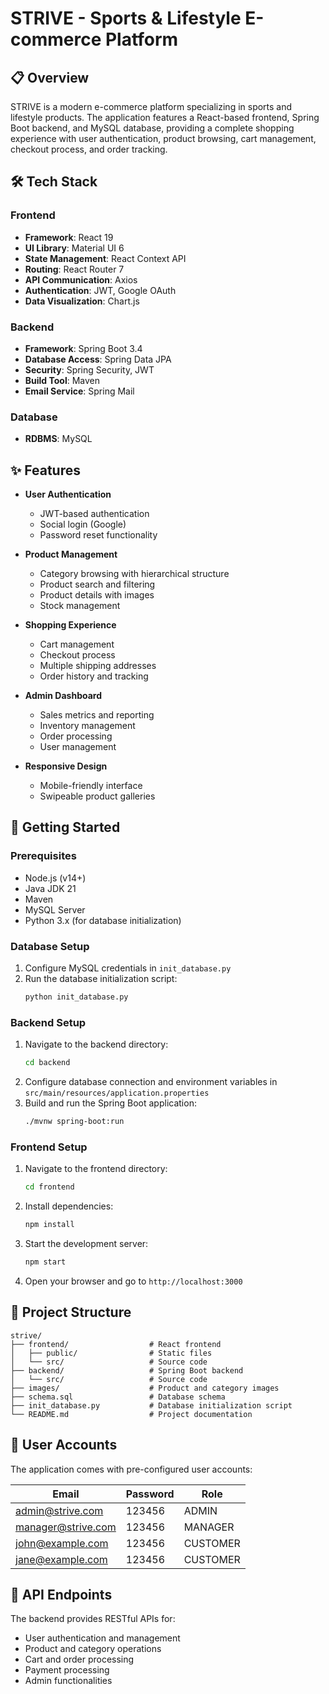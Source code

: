 # STRIVE - Sports & Lifestyle E-commerce Platform

## 📋 Overview
STRIVE is a modern e-commerce platform specializing in sports and lifestyle products. The application features a React-based frontend, Spring Boot backend, and MySQL database, providing a complete shopping experience with user authentication, product browsing, cart management, checkout process, and order tracking.

## 🛠️ Tech Stack

### Frontend
- **Framework**: React 19
- **UI Library**: Material UI 6
- **State Management**: React Context API
- **Routing**: React Router 7
- **API Communication**: Axios
- **Authentication**: JWT, Google OAuth
- **Data Visualization**: Chart.js

### Backend
- **Framework**: Spring Boot 3.4
- **Database Access**: Spring Data JPA
- **Security**: Spring Security, JWT
- **Build Tool**: Maven
- **Email Service**: Spring Mail

### Database
- **RDBMS**: MySQL

## ✨ Features

- **User Authentication**
  - JWT-based authentication
  - Social login (Google)
  - Password reset functionality

- **Product Management**
  - Category browsing with hierarchical structure
  - Product search and filtering
  - Product details with images
  - Stock management

- **Shopping Experience**
  - Cart management
  - Checkout process
  - Multiple shipping addresses
  - Order history and tracking

- **Admin Dashboard**
  - Sales metrics and reporting
  - Inventory management
  - Order processing
  - User management

- **Responsive Design**
  - Mobile-friendly interface
  - Swipeable product galleries

## 🚀 Getting Started

### Prerequisites
- Node.js (v14+)
- Java JDK 21
- Maven
- MySQL Server
- Python 3.x (for database initialization)

### Database Setup
1. Configure MySQL credentials in `init_database.py`
2. Run the database initialization script:
   ```bash
   python init_database.py
   ```

### Backend Setup
1. Navigate to the backend directory:
   ```bash
   cd backend
   ```
2. Configure database connection and environment variables in `src/main/resources/application.properties`
3. Build and run the Spring Boot application:
   ```bash
   ./mvnw spring-boot:run
   ```

### Frontend Setup
1. Navigate to the frontend directory:
   ```bash
   cd frontend
   ```
2. Install dependencies:
   ```bash
   npm install
   ```
3. Start the development server:
   ```bash
   npm start
   ```
4. Open your browser and go to `http://localhost:3000`

## 📂 Project Structure

```
strive/
├── frontend/                  # React frontend
│   ├── public/                # Static files
│   └── src/                   # Source code
├── backend/                   # Spring Boot backend
│   └── src/                   # Source code
├── images/                    # Product and category images
├── schema.sql                 # Database schema
├── init_database.py           # Database initialization script
└── README.md                  # Project documentation
```

## 👥 User Accounts

The application comes with pre-configured user accounts:

| Email              | Password | Role     |
|--------------------|----------|----------|
| admin@strive.com   | 123456   | ADMIN    |
| manager@strive.com | 123456   | MANAGER  |
| john@example.com   | 123456   | CUSTOMER |
| jane@example.com   | 123456   | CUSTOMER |

## 🔄 API Endpoints

The backend provides RESTful APIs for:
- User authentication and management
- Product and category operations
- Cart and order processing
- Payment processing
- Admin functionalities
